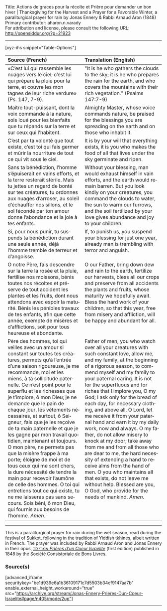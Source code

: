 <html>
<head></head>
<body>
Title: Actions de graces pour la récolte et Prière pour demander un bon hiver | Thanksgiving for the Harvest and a Prayer for a Favorable Winter, a paraliturgical prayer for rain by Jonas Ennery & Rabbi Arnaud Aron (1848)<br />
Primary contributor: aharon.n.varady<br />
For attribution and license, please consult the following URL: <a href="http://opensiddur.org/?p=21923">http://opensiddur.org/?p=21923</a>
<p />
<hr />

[xyz-ihs snippet="Table-Options"]<table style="margin-left: auto; margin-right: auto;" class="draggable">
<thead><tr><th id="x" style="text-align: left;">Source (French)</th><th style="text-align: left;">Translation (English)</th></tr></thead>
<tbody>
<tr><td style="vertical-align:bottom;" >
<div class="french" lang="fr">
«C’est lui qui rassemble les nuages vers le ciel; 
c’est lui qui prépare la pluie pour la terre, 
et couvre les mon tagnes de leur riche verdure» <span class="citation">(Ps. 147, 7-9)</span>.
</span></div></td>
 
<td style="vertical-align:top;">
<div class="english" lang="en">
"It is he who gathers the clouds to the sky; 
it is he who prepares the rain for the earth, 
and who covers the mountains with their rich vegetation." <span class="citation">(Psalms 147:7-9)</span.
</div></td></tr>


<tr><td style="vertical-align:top;" >
<div class="french" lang="fr">
Maître tout-puissant, dont la voix commande à la nature, sois loué pour les bienfaits que tu répands sur la terre et sur ceux qui l’habitent. 
</span></div></td>
 
<td style="vertical-align:top;">
<div class="english" lang="en">
Almighty Master, whose voice commands nature, be praised for the blessings you are spreading on the earth and on those who inhabit it.
</div></td></tr>


<tr><td style="vertical-align:top;" >
<div class="french" lang="fr">
C’est par ta volonté que tout existe, c’est toi qui fais germer et mûrir la nourriture de tout ce qui vit sous le ciel.
</span></div></td>
 
<td style="vertical-align:top;">
<div class="english" lang="en">
It is by your will that everything exists, it is you who makes the food of all that lives under the sky germinate and ripen. 
</div></td></tr>


<tr><td style="vertical-align:top;" >
<div class="french" lang="fr">
Sans ta bénédiction, l’homme s’épuiserait en vains efforts, et la terre resterait stérile. Mais tu jettes un regard de bonté sur tes créatures, tu ordonnes aux nuages d’arroser, au soleil d’échauffer nos sillons, et le sol fécondé par ton amour donne l’abondance et la joie à tes enfants.
</span></div></td>
 
<td style="vertical-align:top;">
<div class="english" lang="en">
Without your blessing, man would exhaust himself in vain efforts, and the earth would remain barren. But you look kindly on your creatures, you command the clouds to water, the sun to warm our furrows, and the soil fertilized by your love gives abundance and joy to your children.
</div></td></tr>


<tr><td style="vertical-align:top;" >
<div class="french" lang="fr">
Si, pour nous punir, tu suspends ta bénédiction durant une seule année, déjà l’homme tremble de terreur et d’angoisse.
</span></div></td>
 
<td style="vertical-align:top;">
<div class="english" lang="en">
If, to punish us, you suspend your blessing for just one year, already man is trembling with terror and anguish.
</div></td></tr>


<tr><td style="vertical-align:top;" >
<div class="french" lang="fr">
O notre Père, fais descendre sur la terre la rosée et la pluie, fertilise nos moissons, bénis toutes nos récoltes et préserve de tout accident les plantes et les fruits, dont nous attendons avec espoir la maturité. Bénis les pénibles travaux de tes enfants, afin que cette année, exempte de misères et d’afflictions, soit pour tous heureuse et abondante.
</span></div></td>
 
<td style="vertical-align:top;">
<div class="english" lang="en">
O our Father, bring down dew and rain to the earth, fertilize our harvests, bless all our crops and preserve from all accidents the plants and fruits, whose maturity we hopefully await. Bless the hard work of your children, so that this year, free from misery and affliction, will be happy and abundant for all.
</div></td></tr>


<tr><td style="vertical-align:top;" >
<div class="french" lang="fr">
Père des hommes, toi qui veilles avec un amour si constant sur toutes tes créatures, permets qu’à l’entrée d’une saison rigoureuse, je me recommande, moi et les miens, à ta sollicitude paternelle. Ce n’est point pour le superflu et les richesses que je t’implore, ô mon Dieu; je ne demande que le pain de chaque jour, les vétements nécessaires, et surtout, ô Seigneur, fais que je les reçoive de ta main paternelle et que je les gagne par mon travail quotidien, maintenant et toujours. O mon père, ne permets pas que la misère frappe à ma porte; éloigne de moi et de tous ceux qui me sont chers, la dure nécessité de tendre la main pour recevoir l’aumône de celle des hommes. O toi qui entretiens tout ce qui existe, tu ne me laisseras pas sans secours. Sois béni, ô mon Dieu, qui fournis aux besoins de l’homme. <em>Amen</em>.
</span></div></td>
 
<td style="vertical-align:top;">
<div class="english" lang="en">
Father of men, you who watch over all your creatures with such constant love, allow me, and my family, at the beginning of a rigorous season, to commend myself and my family to your paternal caring. It is not for the superfluous and for riches that I implore you, O my God; I ask only for the bread of each day, for necessary clothing, and above all, O Lord, let me receive it from your paternal hand and earn it by my daily work, now and always. O my father, do not allow misery to knock at my door; take away from me and from all those who are dear to me, the hard necessity of extending a hand to receive alms from the hand of men. O you who maintains all that exists, do not leave me without help. Blessed are you, O God, who provide for the needs of mankind. <em>Amen</em>.
</div></td></tr>
</tbody></table>

<hr />

This is a paraliturgical prayer for rain during the wet season, read during the festival of Sukkot, following in the tradition of Yiddish tkhines, albeit written in French. The prayer was included by Rabbi Arnaud Aron and Jonas Ennery in their opus, <a href="/?p=12950">אמרי לב <em>Prières d’un Coeur Israelite</em></a> (first edition) published in 1848 by the Société Consistoriale de Bons Livres.

<h3>Source(s)</h3>

[advanced_iframe securitykey="be1d939e6a1b36109171c7d5503b34cf9147aa7b" enable_external_height_workaround="true" src="https://archive.org/stream/Jonas-Ennery-Prieres-Dun-Coeur-Israelite#page/n405/mode/2up"]

<hr />

&nbsp;
</body>
</html>